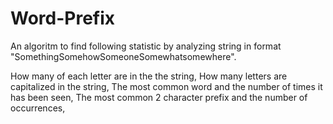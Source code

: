 # Word-Prefix
An algoritm to find following statistic by analyzing string in format "SomethingSomehowSomeoneSomewhatsomewhere".

How many of each letter are in the the string,
How many letters are capitalized in the string,
The most common word and the number of times it has been seen,
The most common 2 character prefix and the number of occurrences,
